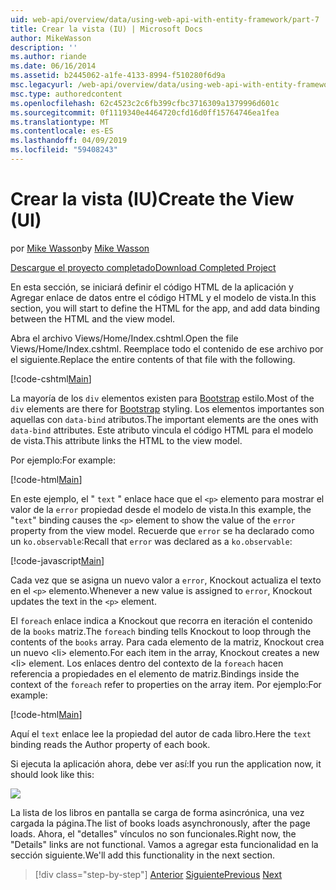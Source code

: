 ```yaml
---
uid: web-api/overview/data/using-web-api-with-entity-framework/part-7
title: Crear la vista (IU) | Microsoft Docs
author: MikeWasson
description: ''
ms.author: riande
ms.date: 06/16/2014
ms.assetid: b2445062-a1fe-4133-8994-f510280f6d9a
msc.legacyurl: /web-api/overview/data/using-web-api-with-entity-framework/part-7
msc.type: authoredcontent
ms.openlocfilehash: 62c4523c2c6fb399cfbc3716309a1379996d601c
ms.sourcegitcommit: 0f1119340e4464720cfd16d0ff15764746ea1fea
ms.translationtype: MT
ms.contentlocale: es-ES
ms.lasthandoff: 04/09/2019
ms.locfileid: "59408243"
---
```

# <a name="create-the-view-ui"></a><span data-ttu-id="d6932-102">Crear la vista (IU)</span><span class="sxs-lookup"><span data-stu-id="d6932-102">Create the View (UI)</span></span>

<span data-ttu-id="d6932-103">por [Mike Wasson](https://github.com/MikeWasson)</span><span class="sxs-lookup"><span data-stu-id="d6932-103">by [Mike Wasson](https://github.com/MikeWasson)</span></span>

[<span data-ttu-id="d6932-104">Descargue el proyecto completado</span><span class="sxs-lookup"><span data-stu-id="d6932-104">Download Completed Project</span></span>](https://github.com/MikeWasson/BookService)

<span data-ttu-id="d6932-105">En esta sección, se iniciará definir el código HTML de la aplicación y Agregar enlace de datos entre el código HTML y el modelo de vista.</span><span class="sxs-lookup"><span data-stu-id="d6932-105">In this section, you will start to define the HTML for the app, and add data binding between the HTML and the view model.</span></span>

<span data-ttu-id="d6932-106">Abra el archivo Views/Home/Index.cshtml.</span><span class="sxs-lookup"><span data-stu-id="d6932-106">Open the file Views/Home/Index.cshtml.</span></span> <span data-ttu-id="d6932-107">Reemplace todo el contenido de ese archivo por el siguiente.</span><span class="sxs-lookup"><span data-stu-id="d6932-107">Replace the entire contents of that file with the following.</span></span>

[!code-cshtml[Main](part-7/samples/sample1.cshtml)]

<span data-ttu-id="d6932-108">La mayoría de los `div` elementos existen para [Bootstrap](http://getbootstrap.com/) estilo.</span><span class="sxs-lookup"><span data-stu-id="d6932-108">Most of the `div` elements are there for [Bootstrap](http://getbootstrap.com/) styling.</span></span> <span data-ttu-id="d6932-109">Los elementos importantes son aquellas con `data-bind` atributos.</span><span class="sxs-lookup"><span data-stu-id="d6932-109">The important elements are the ones with `data-bind` attributes.</span></span> <span data-ttu-id="d6932-110">Este atributo vincula el código HTML para el modelo de vista.</span><span class="sxs-lookup"><span data-stu-id="d6932-110">This attribute links the HTML to the view model.</span></span>

<span data-ttu-id="d6932-111">Por ejemplo:</span><span class="sxs-lookup"><span data-stu-id="d6932-111">For example:</span></span>

[!code-html[Main](part-7/samples/sample2.html)]

<span data-ttu-id="d6932-112">En este ejemplo, el &quot; `text` &quot; enlace hace que el `<p>` elemento para mostrar el valor de la `error` propiedad desde el modelo de vista.</span><span class="sxs-lookup"><span data-stu-id="d6932-112">In this example, the &quot;`text`&quot; binding causes the `<p>` element to show the value of the `error` property from the view model.</span></span> <span data-ttu-id="d6932-113">Recuerde que `error` se ha declarado como un `ko.observable`:</span><span class="sxs-lookup"><span data-stu-id="d6932-113">Recall that `error` was declared as a `ko.observable`:</span></span>

[!code-javascript[Main](part-7/samples/sample3.js)]

<span data-ttu-id="d6932-114">Cada vez que se asigna un nuevo valor a `error`, Knockout actualiza el texto en el `<p>` elemento.</span><span class="sxs-lookup"><span data-stu-id="d6932-114">Whenever a new value is assigned to `error`, Knockout updates the text in the `<p>` element.</span></span>

<span data-ttu-id="d6932-115">El `foreach` enlace indica a Knockout que recorra en iteración el contenido de la `books` matriz.</span><span class="sxs-lookup"><span data-stu-id="d6932-115">The `foreach` binding tells Knockout to loop through the contents of the `books` array.</span></span> <span data-ttu-id="d6932-116">Para cada elemento de la matriz, Knockout crea un nuevo &lt;li&gt; elemento.</span><span class="sxs-lookup"><span data-stu-id="d6932-116">For each item in the array, Knockout creates a new &lt;li&gt; element.</span></span> <span data-ttu-id="d6932-117">Los enlaces dentro del contexto de la `foreach` hacen referencia a propiedades en el elemento de matriz.</span><span class="sxs-lookup"><span data-stu-id="d6932-117">Bindings inside the context of the `foreach` refer to properties on the array item.</span></span> <span data-ttu-id="d6932-118">Por ejemplo:</span><span class="sxs-lookup"><span data-stu-id="d6932-118">For example:</span></span>

[!code-html[Main](part-7/samples/sample4.html)]

<span data-ttu-id="d6932-119">Aquí el `text` enlace lee la propiedad del autor de cada libro.</span><span class="sxs-lookup"><span data-stu-id="d6932-119">Here the `text` binding reads the Author property of each book.</span></span>

<span data-ttu-id="d6932-120">Si ejecuta la aplicación ahora, debe ver así:</span><span class="sxs-lookup"><span data-stu-id="d6932-120">If you run the application now, it should look like this:</span></span>

![](part-7/_static/image1.png)

<span data-ttu-id="d6932-121">La lista de los libros en pantalla se carga de forma asincrónica, una vez cargada la página.</span><span class="sxs-lookup"><span data-stu-id="d6932-121">The list of books loads asynchronously, after the page loads.</span></span> <span data-ttu-id="d6932-122">Ahora, el &quot;detalles&quot; vínculos no son funcionales.</span><span class="sxs-lookup"><span data-stu-id="d6932-122">Right now, the &quot;Details&quot; links are not functional.</span></span> <span data-ttu-id="d6932-123">Vamos a agregar esta funcionalidad en la sección siguiente.</span><span class="sxs-lookup"><span data-stu-id="d6932-123">We'll add this functionality in the next section.</span></span>

> [!div class="step-by-step"]
> <span data-ttu-id="d6932-124">[Anterior](part-6.md)
> [Siguiente](part-8.md)</span><span class="sxs-lookup"><span data-stu-id="d6932-124">[Previous](part-6.md)
[Next](part-8.md)</span></span>
